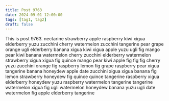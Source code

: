 ```yaml
---
title: Post 9763
date: 2024-09-01 12:00:00
tags: [tag1, tag2]
draft: false
---
```

This is post 9763.
nectarine
strawberry
apple
raspberry
kiwi
xigua
elderberry
yuzu
zucchini
cherry
watermelon
zucchini
tangerine
pear
grape
orange
ugli
elderberry
banana
xigua
kiwi
xigua
apple
yuzu
ugli
fig
mango
pear
kiwi
banana
watermelon
cherry
zucchini
elderberry
watermelon
strawberry
xigua
xigua
fig
quince
mango
pear
kiwi
apple
fig
fig
fig
cherry
yuzu
zucchini
orange
fig
raspberry
lemon
fig
grape
raspberry
pear
xigua
tangerine
banana
honeydew
apple
date
zucchini
xigua
xigua
banana
fig
lemon
strawberry
honeydew
fig
quince
quince
tangerine
raspberry
xigua
elderberry
honeydew
yuzu
raspberry
watermelon
tangerine
tangerine
watermelon
xigua
fig
ugli
watermelon
honeydew
banana
yuzu
ugli
date
watermelon
fig
apple
elderberry
tangerine
